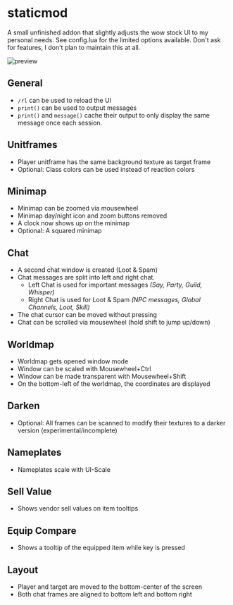 # staticmod

A small unfinished addon that slightly adjusts the wow stock UI to my personal needs.
See config.lua for the limited options available. Don't ask for features, I don't plan to maintain this at all.

![preview](preview.jpg)

## General
- `/rl` can be used to reload the UI
- `print()` can be used to output messages
- `print()` and `message()` cache their output to only display the same message once each session.

## Unitframes
- Player unitframe has the same background texture as target frame
- Optional: Class colors can be used instead of reaction colors

## Minimap
- Minimap can be zoomed via mousewheel
- Minimap day/night icon and zoom buttons removed
- A clock now shows up on the minimap
- Optional: A squared minimap

## Chat
- A second chat window is created (Loot & Spam)
- Chat messages are split into left and right chat.
  * Left Chat is used for important messages
    *(Say, Party, Guild, Whisper)*
  * Right Chat is used for Loot & Spam
    *(NPC messages, Global Channels, Loot, Skill)*
- The chat cursor can be moved without pressing <Alt>
- Chat can be scrolled via mousewheel (hold shift to jump up/down)

## Worldmap
- Worldmap gets opened window mode
- Window can be scaled with Mousewheel+Ctrl
- Window can be made transparent with Mousewheel+Shift
- On the bottom-left of the worldmap, the coordinates are displayed

## Darken
- Optional: All frames can be scanned to modify their textures to a darker version (experimental/incomplete)

## Nameplates
- Nameplates scale with UI-Scale

## Sell Value
- Shows vendor sell values on item tooltips

## Equip Compare
- Shows a tooltip of the equipped item while <Shift> key is pressed

## Layout
- Player and target are moved to the bottom-center of the screen
- Both chat frames are aligned to bottom left and bottom right
